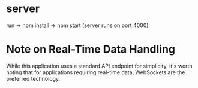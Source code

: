 # server

run -> npm install -> npm start (server runs on port 4000)

# Note on Real-Time Data Handling

While this application uses a standard API endpoint for simplicity, it's worth noting that for applications requiring real-time data, WebSockets are the preferred technology.
